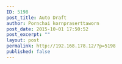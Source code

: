 ```yaml
---
ID: 5198
post_title: Auto Draft
author: Pornchai kornpraserttaworn
post_date: 2015-10-01 17:50:52
post_excerpt: ""
layout: post
permalink: http://192.168.178.12/?p=5198
published: false
---
```

